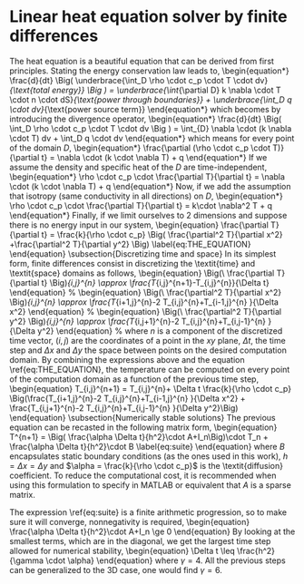 # Linear heat equation solver by finite differences

The heat equation is a beautiful equation that can be derived from first principles. Stating the energy conservation law leads to,
\begin{equation*}
\frac{d}{dt} \Big( \underbrace{\int_D \rho \cdot c_p \cdot T \cdot dv}_{\text{total energy}} \Big ) =  \underbrace{\int_{\partial D} k \nabla \cdot T \cdot n \cdot dS}_{\text{power through boundaries}} + \underbrace{\int_D q \cdot dv}_{\text{power source term}}
\end{equation*}
which becomes by introducing the divergence operator,
\begin{equation*}
\frac{d}{dt} \Big( \int_D \rho \cdot c_p \cdot T \cdot dv \Big ) =  \int_{D} \nabla \cdot (k \nabla \cdot T) dv + \int_D q \cdot dv
\end{equation*}
which means for every point of the domain $D$,
\begin{equation*}
\frac{\partial (\rho \cdot c_p \cdot T)}{\partial t} = \nabla \cdot (k \cdot \nabla T) + q
\end{equation*}
If we assume the density and specific heat of the $D$ are time-independent,
\begin{equation*}
\rho \cdot c_p \cdot \frac{\partial T}{\partial t} = \nabla \cdot (k \cdot \nabla T) + q
\end{equation*}
Now, if we add the assumption that isotropy (same conductivity in all directions) on $D$,
\begin{equation*}
\rho \cdot c_p \cdot \frac{\partial T}{\partial t} = k\cdot \nabla^2 T + q
\end{equation*}
Finally, if we limit ourselves to 2 dimensions and suppose there is no energy input in our system,
\begin{equation}
\frac{\partial T}{\partial t} = \frac{k}{\rho \cdot c_p} \Big( \frac{\partial^2 T}{\partial x^2} +\frac{\partial^2 T}{\partial y^2} \Big)
\label{eq:THE_EQUATION}
\end{equation}
\subsection{Discretizing time and space}
In its simplest form, finite differences consist in discretizing the \textit{time} and \textit{space} domains as follows,
\begin{equation}
\Big(\ \frac{\partial T}{\partial t} \Big)_{i,j}^{n} \approx \frac{T_{i,j}^{n+1}-T_{i,j}^{n}}{\Delta t}
\end{equation}
%
\begin{equation}
\Big(\ \frac{\partial^2 T}{\partial x^2} \Big)_{i,j}^{n} \approx \frac{T_{i+1,j}^{n}-2 T_{i,j}^{n}+T_{i-1,j}^{n} }{\Delta x^2}
\end{equation}
%
\begin{equation}
\Big(\ \frac{\partial^2 T}{\partial y^2} \Big)_{i,j}^{n} \approx \frac{T_{i,j+1}^{n}-2 T_{i,j}^{n}+T_{i,j-1}^{n} }{\Delta y^2}
\end{equation}
%
where $n$ is a component of the discretized time vector, $(i,j)$ are the coordinates of a point in the $xy$ plane, $\Delta t$, the time step and $\Delta x$ and $\Delta y$ the space between points on the desired computation domain.
By combining the expressions above and the equation \ref{eq:THE_EQUATION}, the temperature can be computed on every point of the computation domain as a function of the previous time step,
\begin{equation}
T_{i,j}^{n+1} = T_{i,j}^{n}+ \Delta t \frac{k}{\rho \cdot c_p} \Big(\frac{T_{i+1,j}^{n}-2 T_{i,j}^{n}+T_{i-1,j}^{n} }{\Delta x^2} + \frac{T_{i,j+1}^{n}-2 T_{i,j}^{n}+T_{i,j-1}^{n} }{\Delta y^2}\Big)
\end{equation}
\subsection{Numerically stable solutions}
The previous equation can be recasted in the following matrix form,
\begin{equation}
T^{n+1} = \Big( \frac{\alpha \Delta t}{h^2}\cdot A+I_n\Big)\cdot T_n + \frac{\alpha \Delta t}{h^2}\cdot B
\label{eq:suite}
\end{equation}
where $B$ encapsulates static boundary conditions (as the ones used in this work), $h=\Delta x=\Delta y$ and $\alpha = \frac{k}{\rho \cdot c_p}$ is the \textit{diffusion} coefficient.  To reduce the computational cost, it is recommended when using this formulation to specify in MATLAB or equivalent that $A$ is a sparse matrix.

The expression \ref{eq:suite} is a finite arithmetic progression, so to make sure it will converge, nonnegativity is required,
\begin{equation}
 \frac{\alpha \Delta t}{h^2}\cdot A+I_n \ge 0
\end{equation}
By looking at the smallest terms, which are in the diagonal, we get the largest time step allowed for numerical stability,
\begin{equation}
\Delta t \leq \frac{h^2}{\gamma \cdot \alpha}
\end{equation}
where $\gamma = 4$. All the previous steps can be generalized to the 3D case, one would find $\gamma = 6$.
